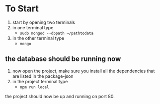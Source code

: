 # To Start
1. start by opening two terminals
2. in one terminal type 
   * `sudo mongod --dbpath ~/pathtodata`
3. in the other terminal type 
   * `mongo`

## the database should be running now
1. now open the project, make sure you install all the dependencies that are listed in the package-json
2. in the project terminal type 
   * `npm run local`

the project should now be up and running on port 80.

